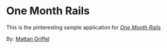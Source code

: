# One Month Rails

This is the pinteresting sample application for
[*One Month Rails*](http://onemonthrails.com)

By: [Mattan Griffel](http://mattangriffel.com)